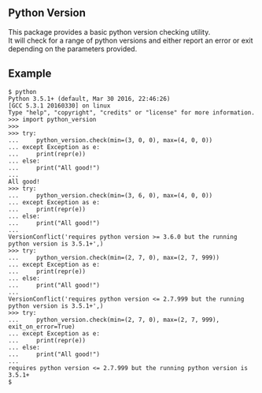 ## Python Version

This package provides a basic python version checking utility.  
It will check for a range of python versions and either report
an error or exit depending on the parameters provided.

## Example

```
$ python
Python 3.5.1+ (default, Mar 30 2016, 22:46:26)
[GCC 5.3.1 20160330] on linux
Type "help", "copyright", "credits" or "license" for more information.
>>> import python_version
>>>
>>> try:
...     python_version.check(min=(3, 0, 0), max=(4, 0, 0))
... except Exception as e:
...     print(repr(e))
... else:
...     print("All good!")
...
All good!
>>> try:
...     python_version.check(min=(3, 6, 0), max=(4, 0, 0))
... except Exception as e:
...     print(repr(e))
... else:
...     print("All good!")
...
VersionConflict('requires python version >= 3.6.0 but the running python version is 3.5.1+',)
>>> try:
...     python_version.check(min=(2, 7, 0), max=(2, 7, 999))
... except Exception as e:
...     print(repr(e))
... else:
...     print("All good!")
...
VersionConflict('requires python version <= 2.7.999 but the running python version is 3.5.1+',)
>>> try:
...     python_version.check(min=(2, 7, 0), max=(2, 7, 999), exit_on_error=True)
... except Exception as e:
...     print(repr(e))
... else:
...     print("All good!")
...
requires python version <= 2.7.999 but the running python version is 3.5.1+
$
```
